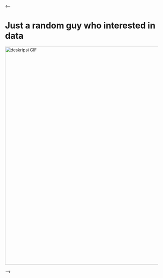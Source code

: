 <--
**<h1>Just a random guy who interested in data</h1>**
  
<p align="left">
  <img src="https://media1.tenor.com/m/TP58Jc-uI-AAAAAC/sqds.gif" width="720" alt="deskripsi GIF">
</p>

-->
